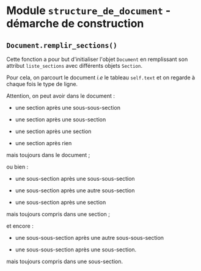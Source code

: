 # Module `structure_de_document` - démarche de construction
  
## `Document.remplir_sections()`  

Cette fonction a pour but d'initialiser l'objet `Document` en remplissant
son attribut `liste_sections` avec différents objets `Section`.

Pour cela, on parcourt le document *i.e* le tableau `self.text` et on regarde
à chaque fois le type de ligne. 

Attention, on peut avoir dans le document :

* une section après une sous-sous-section

* une section après une sous-section

* une section après une section

* une section après rien

mais toujours dans le document ;

ou bien :

* une sous-section après une sous-sous-section

* une sous-section après une autre sous-section

* une sous-section après une section

mais toujours compris dans une section ;

et encore :

* une sous-sous-section après une autre sous-sous-section

* une sous-sous-section après une sous-section.

mais toujours compris dans une sous-section.


